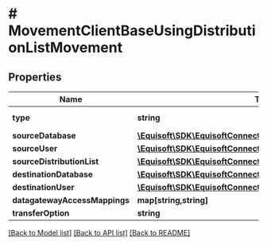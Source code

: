 # # MovementClientBaseUsingDistributionListMovement

## Properties

Name | Type | Description | Notes
------------ | ------------- | ------------- | -------------
**type** | **string** |  | [default to 'CLIENTBASE_USING_DISTLIST']
**sourceDatabase** | [**\Equisoft\SDK\EquisoftConnect\Model\MovementDatabase**](MovementDatabase.md) |  | 
**sourceUser** | [**\Equisoft\SDK\EquisoftConnect\Model\MovementUser**](MovementUser.md) |  | 
**sourceDistributionList** | [**\Equisoft\SDK\EquisoftConnect\Model\MovementDistributionList**](MovementDistributionList.md) |  | [optional] 
**destinationDatabase** | [**\Equisoft\SDK\EquisoftConnect\Model\MovementDatabase**](MovementDatabase.md) |  | 
**destinationUser** | [**\Equisoft\SDK\EquisoftConnect\Model\MovementUser**](MovementUser.md) |  | 
**datagatewayAccessMappings** | **map[string,string]** |  | [optional] 
**transferOption** | **string** |  | 

[[Back to Model list]](../../README.md#documentation-for-models) [[Back to API list]](../../README.md#documentation-for-api-endpoints) [[Back to README]](../../README.md)


